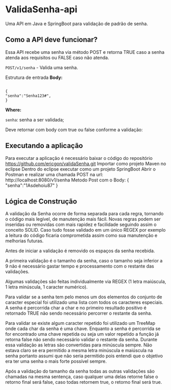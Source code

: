 # ValidaSenha-api

Uma API em Java e SpringBoot para validação de padrão de senha.

## Como a API deve funcionar?

Essa API recebe uma senha via método POST e retorna TRUE caso a senha atenda aos requisitos ou FALSE caso não atenda.
 
`POST/v1/senha` - Valida uma senha. 

Estrutura de entrada
**Body:**

<code>
{
"senha":"Senha123#",
}
</code>

**Where:**

`senha`: senha a ser validada;

Deve retornar com body com true ou false conforme a validação:

## Executando a aplicação

Para executar a aplicação é necessário baixar o código do repositório https://github.com/ericgon/validaSenha.git
Importar como projeto Maven no eclipse
Dentro do eclipse executar como um projeto SpringBoot
Abrir o Postman e realizar uma chamada POST na url: http://localhost:8080/v1/senha 
Metodo Post com o Body: 
{
    "senha":"1Asdehoiu87"
}


## Lógica de Construção

A validação da Senha ocorre de forma separada para cada regra, tornando o código mais legível, de manutenção mais fácil. Novas regras podem ser inseridas ou removidas com mais rapidez e facilidade seguindo assim o conceito SOLID. Caso tudo fosse validado em um único REGEX por exemplo a leitura do código ficaria comprometida assim como sua manutenção e melhorias futuras.

Antes de iniciar a validação é removido os espaços da senha recebida.

A primeira validação é o tamanho da senha, caso o tamanho seja inferior a 9 não é necessário gastar tempo e processamento com o restante das validações.

Algumas validações são feitas individualmente via REGEX (1 letra maiúscula, 1 letra minúscula, 1 caracter numérico).

Para validar se a senha tem pelo menos um dos elementos do conjunto de caracter especial foi utilizado uma lista com todos os caracteres especiais. A senha é percorrida char a char e no primeiro resultado positivo é retornado TRUE não sendo necessário percorrer o restante da senha.

Para validar se existe algum caracter repetido foi utilizado um TreeMap onde cada char da senha é uma chave. Enquanto a senha é percorrida se for encontrado uma chave repetida ou seja um valor repetido a função já retorna false não sendo necessário validar o restante da senha. Durante essa validação as letras são convertidas para minúscula sempre. 
Não estava claro se era permitido a mesma letra minúscula e maiúscula na senha portanto assumi que não seria permitido pois entendi que o objetivo era ter uma senha o mais forte possível sempre.

Após a validação do tamanho da senha todas as outras validações são chamadas na mesma sentença, caso qualquer uma delas retorne false o retorno final será false, caso todas retornem true, o retorno final será true.

